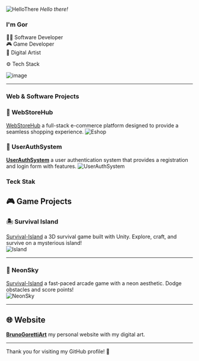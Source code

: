 ![HelloThere](https://github.com/user-attachments/assets/01ec1cc1-7f0e-422d-86c4-200fed02d917)
*Hello there!*

### I'm Gor

👨‍💻 Software Developer <br/>
🎮 Game Developer <br/>
🎨 Digital Artist

⚙️ Tech Stack 

![image](https://img.shields.io/badge/.NET-512BD4?style=for-the-badge&logo=dotnet&logoColor=white)

---

### Web & Software Projects

### 🛒 **WebStoreHub**   
[WebStoreHub](https://github.com/BrunoGoretti/WebStoreHub) a full-stack e-commerce platform designed to provide a seamless shopping experience.
![Eshop](https://github.com/user-attachments/assets/185317f6-0627-4494-a338-e47fcd11a5e1)

### 🔐 **UserAuthSystem**   

[**UserAuthSystem**](https://github.com/BrunoGoretti/UserAuthSystem) a user authentication system that provides a registration and login form with features.
![UserAuthSystem](https://github.com/user-attachments/assets/dad79896-0975-4709-ba00-680335535d8a)

### Teck Stak

## 🎮 Game Projects

### 🏝️ **Survival Island**   
[Survival-Island](https://github.com/BrunoGoretti/Survival-Island-3D-Game) a 3D survival game built with Unity. Explore, craft, and survive on a mysterious island!  
![Island](https://github.com/user-attachments/assets/01b138ce-5170-404f-aafc-1ec4959d064c)

---

### 🌌 **NeonSky**  

[Survival-Island](https://github.com/BrunoGoretti/Survival-Island-3D-Game) a fast-paced arcade game with a neon aesthetic. Dodge obstacles and score points!  
![NeonSky](https://github.com/user-attachments/assets/a9a4dfb4-7076-4ad4-9310-7aca4fcd1994)  

---


## 🌐 Website

[**BrunoGorettiArt**](https://brunogoretti.github.io/BrunoGorettiArt/) my personal website with my digital art.

---

Thank you for visiting my GitHub profile! 🎉
